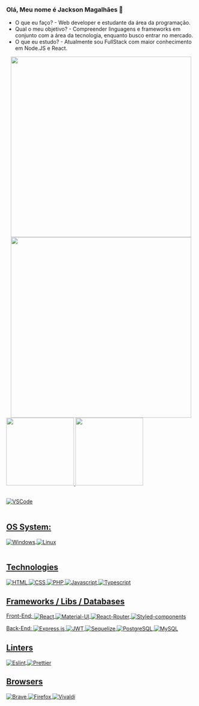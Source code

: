 ### Olá, Meu nome é Jackson Magalhães 👋

- O que eu faço? - Web developer e estudante da área da programação.
- Qual o meu objetivo? - Compreender linguagens e frameworks em conjunto com a área da tecnologia, enquanto busco entrar no mercado.
- O que eu estudo? - Atualmente sou FullStack com maior conhecimento em Node.JS e React.

<div align="center">
  <div>
    <img src="https://media.tenor.com/DsbHvWBb6VgAAAAC/programming-client.gif" width="480"/>
    <img src="https://media.tenor.com/lYJUdIQn1IEAAAAC/stackoverflow-programming.gif" width="480"/>
  </div>
  <a href="https://github.com/Jackson-SM">
  <div align="start">
    <img height="180em" src="https://github-readme-stats.vercel.app/api?username=Jackson-SM&show_icons=true&theme=dracula&include_all_commits=true&count_private=true" />
  <img height="180em" src="https://github-readme-stats.vercel.app/api/top-langs/?username=Jackson-SM&layout=compact&theme=dracula" />
    </div>
</div>
<div style="display: inline_block"><br>
  
  <img align="center" alt="VSCode" src="https://img.shields.io/badge/Visual_Studio_Code-0078D4?style=for-the-badge&logo=visual%20studio%20code&logoColor=white" /><br /><br />
  
  ## OS System:
  
  <img align="center" alt="Windows" src="https://img.shields.io/badge/Windows-0078D6?style=for-the-badge&logo=windows&logoColor=white">
  <img align="center" alt="Linux" src="https://img.shields.io/badge/Linux-FCC624?style=for-the-badge&logo=linux&logoColor=black"><br /><br />
  
  ## Technologies
  
  <img align="center" alt="HTML" src="https://img.shields.io/badge/HTML5-E34F26?style=for-the-badge&logo=html5&logoColor=white">
  <img align="center" alt="CSS" src="https://img.shields.io/badge/CSS3-1572B6?style=for-the-badge&logo=css3&logoColor=white">
  <img align="center" alt="PHP" src="https://img.shields.io/badge/PHP-777BB4?style=for-the-badge&logo=php&logoColor=white">
  <img align="center" alt="Javascript" src="https://img.shields.io/badge/JavaScript-F7DF1E?style=for-the-badge&logo=javascript&logoColor=black">
  <img align="center" alt="Typescript" src="https://img.shields.io/badge/TypeScript-007ACC?style=for-the-badge&logo=typescript&logoColor=white">
  
   ## Frameworks / Libs / Databases
    
   Front-End:
   <img align="center" alt="React" src="https://img.shields.io/badge/React-20232A?style=for-the-badge&logo=react&logoColor=61DAFB">
   <img align="center" alt="Material-UI" src="https://img.shields.io/badge/Material--UI-0081CB?style=for-the-badge&logo=material-ui&logoColor=white">
   <img align="center" alt="React-Router" src="https://img.shields.io/badge/React_Router-CA4245?style=for-the-badge&logo=react-router&logoColor=white">
   <img align="center" alt="Styled-components" src="https://img.shields.io/badge/styled--components-DB7093?style=for-the-badge&logo=styled-components&logoColor=white">
   
   Back-End:
   <img align="center" alt="Express.js" src="https://img.shields.io/badge/Express.js-404D59?style=for-the-badge">
   <img align="center" alt="JWT" src="https://img.shields.io/badge/json%20web%20tokens-323330?style=for-the-badge&logo=json-web-tokens&logoColor=pink">
   <img align="center" alt="Sequelize" src="https://img.shields.io/badge/sequelize-323330?style=for-the-badge&logo=sequelize&logoColor=blue">
   <img align="center" alt="PostgreSQL" src="https://img.shields.io/badge/PostgreSQL-316192?style=for-the-badge&logo=postgresql&logoColor=white">
   <img align="center" alt="MySQL" src="https://img.shields.io/badge/MySQL-00000F?style=for-the-badge&logo=mysql&logoColor=white">
  
  ## Linters
  
  <img align="center" alt="Eslint" src="https://img.shields.io/badge/eslint-3A33D1?style=for-the-badge&logo=eslint&logoColor=white">
  <img align="center" alt="Prettier" src="https://img.shields.io/badge/prettier-1A2C34?style=for-the-badge&logo=prettier&logoColor=F7BA3E">
  
  ## Browsers
  
  <img align="center" alt="Brave" src="https://img.shields.io/badge/Brave-FF1B2D?style=for-the-badge&logo=Brave&logoColor=white">
  <img align="center" alt="Firefox" src="https://img.shields.io/badge/Firefox_Browser-FF7139?style=for-the-badge&logo=Firefox-Browser&logoColor=white">
  <img align="center" alt="Vivaldi" src="https://img.shields.io/badge/Vivaldi-EF3939?style=for-the-badge&logo=Vivaldi&logoColor=white">
  
</div>

